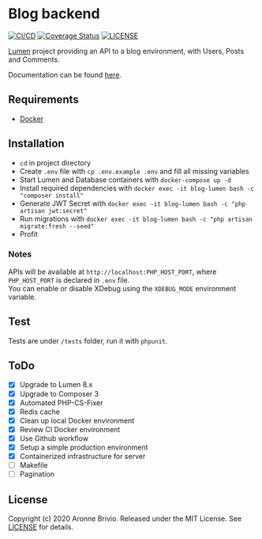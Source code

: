 # Blog backend
[![CI/CD](https://github.com/aronnebrivio/a-lumen-blog/actions/workflows/ci-cd.yml/badge.svg)](https://github.com/aronnebrivio/a-lumen-blog/actions/workflows/ci-cd.yml)
[![Coverage Status](https://coveralls.io/repos/github/aronnebrivio/a-lumen-blog/badge.svg?branch=master)](https://coveralls.io/github/aronnebrivio/a-lumen-blog?branch=master)
[![LICENSE](https://img.shields.io/badge/license-MIT-gold.svg)](https://github.com/aronnebrivio/aronnebrivio.github.io/blob/master/LICENSE)

[Lumen](https://lumen.laravel.com/) project providing an API to a blog environment, with Users, Posts and Comments.

Documentation can be found [here](https://documenter.getpostman.com/view/4711074/SVmr11U3?version=latest).

## Requirements
- [Docker](https://www.docker.com/)

## Installation
- `cd` in project directory
- Create `.env` file with `cp .env.example .env` and fill all missing variables
- Start Lumen and Database containers with `docker-compose up -d`
- Install required dependencies with `docker exec -it blog-lumen bash -c "composer install"`
- Generate JWT Secret with `docker exec -it blog-lumen bash -c "php artisan jwt:secret"`
- Run migrations with `docker exec -it blog-lumen bash -c "php artisan migrate:fresh --seed"`
- Profit

### Notes
APIs will be available at `http://localhost:PHP_HOST_PORT`, where `PHP_HOST_PORT` is declared in `.env` file.   
You can enable or disable XDebug using the `XDEBUG_MODE` environment variable.  

## Test
Tests are under `/tests` folder, run it with `phpunit`.

## ToDo
- [x] Upgrade to Lumen 8.x
- [x] Upgrade to Composer 3
- [x] Automated PHP-CS-Fixer
- [x] Redis cache
- [x] Clean up local Docker environment
- [X] Review CI Docker environment
- [X] Use Github workflow
- [X] Setup a simple production environment  
- [X] Containerized infrastructure for server
- [ ] Makefile
- [ ] Pagination

## License
Copyright (c) 2020 Aronne Brivio. Released under the MIT License. See [LICENSE](https://github.com/aronnebrivio/a-lumen-blog/blob/master/LICENSE) for details.

